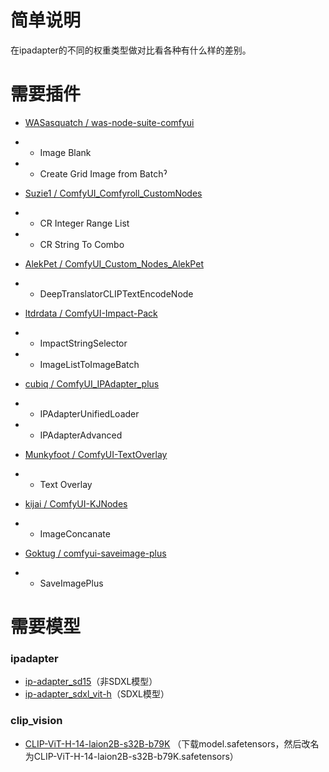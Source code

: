 # 简单说明

在ipadapter的不同的权重类型做对比看各种有什么样的差别。

# 需要插件
- [WASasquatch / was-node-suite-comfyui](https://github.com/WASasquatch/was-node-suite-comfyui)
- - Image Blank
- - Create Grid Image from Batchˀ

- [Suzie1 / ComfyUI_Comfyroll_CustomNodes](https://github.com/Suzie1/ComfyUI_Comfyroll_CustomNodes)
- - CR Integer Range List
- - CR String To Combo

- [AlekPet / ComfyUI_Custom_Nodes_AlekPet](https://github.com/AlekPet/ComfyUI_Custom_Nodes_AlekPet)
- - DeepTranslatorCLIPTextEncodeNode

- [ltdrdata / ComfyUI-Impact-Pack](https://github.com/ltdrdata/ComfyUI-Impact-Pack)
- - ImpactStringSelector
- - ImageListToImageBatch

- [cubiq / ComfyUI_IPAdapter_plus](https://github.com/cubiq/ComfyUI_IPAdapter_plus)
- - IPAdapterUnifiedLoader
- - IPAdapterAdvanced

- [Munkyfoot / ComfyUI-TextOverlay](https://github.com/Munkyfoot/ComfyUI-TextOverlay)
- - Text Overlay

- [kijai / ComfyUI-KJNodes](https://github.com/kijai/ComfyUI-KJNodes)
- - ImageConcanate

- [Goktug / comfyui-saveimage-plus](https://github.com/Goktug/comfyui-saveimage-plus)
- - SaveImagePlus

# 需要模型

### ipadapter
- [ip-adapter_sd15](https://huggingface.co/h94/IP-Adapter/blob/main/models/ip-adapter_sd15.safetensors)（非SDXL模型）
- [ip-adapter_sdxl_vit-h](https://huggingface.co/h94/IP-Adapter/blob/main/sdxl_models/ip-adapter-plus_sdxl_vit-h.safetensors)（SDXL模型）

### clip_vision
- [CLIP-ViT-H-14-laion2B-s32B-b79K](https://huggingface.co/h94/IP-Adapter/tree/main/models/image_encoder)
（下载model.safetensors，然后改名为CLIP-ViT-H-14-laion2B-s32B-b79K.safetensors）